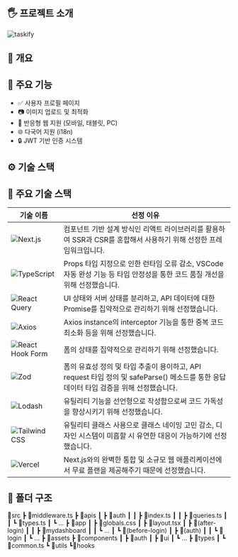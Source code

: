 ## 🖐️ 프로젝트 소개
![taskify](https://github.com/user-attachments/assets/e25457f1-40f1-4e8c-a06d-e2db3bcca16e)


## 📝 개요



## 🚀 주요 기능

- ✅ 사용자 프로필 페이지
- 📷 이미지 업로드 및 최적화
- 📱 반응형 웹 지원 (모바일, 태블릿, PC)
- 🌐 다국어 지원 (i18n)
- 🔒 JWT 기반 인증 시스템

## ⚙️ 기술 스택

## 💎 주요 기술 스택

| 기술 이름 | 선정 이유 |
|-----------|-----------|
| ![Next.js](https://img.shields.io/badge/Next.js-000000?style=for-the-badge&logo=nextdotjs&logoColor=white) | 컴포넌트 기반 설계 방식인 리액트 라이브러리를 활용하여 SSR과 CSR를 혼합해서 사용하기 위해 선정한 프레임워크입니다. |
| ![TypeScript](https://img.shields.io/badge/TypeScript-3178C6?style=for-the-badge&logo=typescript&logoColor=white) | Props 타입 지정으로 인한 런타임 오류 감소, VSCode 자동 완성 기능 등 타입 안정성을 통한 코드 품질 개선을 위해 선정했습니다. |
| ![React Query](https://img.shields.io/badge/React_Query-FF4154?style=for-the-badge&logo=reactquery&logoColor=white) | UI 상태와 서버 상태를 분리하고, API 데이터에 대한 Promise를 집약적으로 관리하기 위해 선정했습니다. |
| ![Axios](https://img.shields.io/badge/Axios-5A29E4?style=for-the-badge&logo=axios&logoColor=white) | Axios instance의 interceptor 기능을 통한 중복 코드 최소화 등을 위해 선정했습니다. |
| ![React Hook Form](https://img.shields.io/badge/React_Hook_Form-EC5990?style=for-the-badge&logo=reacthookform&logoColor=white) | 폼의 상태를 집약적으로 관리하기 위해 선정했습니다. |
| ![Zod](https://img.shields.io/badge/Zod-8E44AD?style=for-the-badge&logoColor=white) | 폼의 유효성 정의 및 타입 추출이 용이하고, API request 타입 정의 및 safeParse() 메소드를 통한 응답 데이터 타입 검증을 위해 선정했습니다. |
| ![Lodash](https://img.shields.io/badge/Lodash-3492FF?style=for-the-badge&logo=lodash&logoColor=white) | 유틸리티 기능을 선언형으로 작성함으로써 코드 가독성을 향상시키기 위해 선정했습니다. |
| ![Tailwind CSS](https://img.shields.io/badge/Tailwind_CSS-06B6D4?style=for-the-badge&logo=tailwindcss&logoColor=white) | 유틸리티 클래스 사용으로 클래스 네이밍 고민 감소, 디자인 시스템이 미흡할 시 유연한 대응이 가능하기에 선정했습니다. |
| ![Vercel](https://img.shields.io/badge/Vercel-000000?style=for-the-badge&logo=vercel&logoColor=white) | Next.js와의 완벽한 통합 및 소규모 웹 애플리케이션에서 무료 플랜을 제공해주기 때문에 선정했습니다. |


## 📁 폴더 구조

📂src
 ┣ 📜middleware.ts
 ┣ 📂apis
 ┃ ┣ 📂auth
 ┃ ┃ ┣ 📜index.ts
 ┃ ┃ ┣ 📜queries.ts
 ┃ ┃ ┗ 📜types.ts
 ┃ ┗ ...
 ┣ 📂app
 ┃ ┣ 📜globals.css
 ┃ ┣ 📜layout.tsx
 ┃ ┣ 📂(after-login)
 ┃ ┃ ┣ 📂mydashboard
 ┃ ┃ ┗ ...
 ┃ ┗ 📂(before-login)
 ┃   ┣ 📂(auth)
 ┃   ┃ ┗ 📂login
 ┃   ┗ ...
 ┣ 📂assets
 ┣ 📂components
 ┃ ┣ 📂auth
 ┃ ┣ 📂ui
 ┃ ┗ ... 
 ┣ 📂types
 ┃ ┗ 📜common.ts
 ┗ 📂utils
   ┗📂hooks
